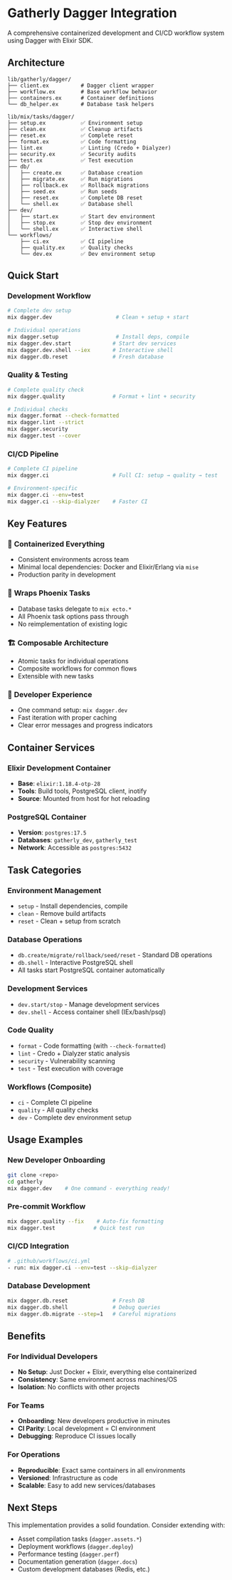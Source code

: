 # Gatherly Dagger Integration

A comprehensive containerized development and CI/CD workflow system using Dagger with Elixir SDK.

## Architecture

```
lib/gatherly/dagger/
├── client.ex          # Dagger client wrapper
├── workflow.ex        # Base workflow behavior
├── containers.ex      # Container definitions
└── db_helper.ex       # Database task helpers

lib/mix/tasks/dagger/
├── setup.ex           ✅ Environment setup
├── clean.ex           ✅ Cleanup artifacts
├── reset.ex           ✅ Complete reset
├── format.ex          ✅ Code formatting
├── lint.ex            ✅ Linting (Credo + Dialyzer)
├── security.ex        ✅ Security audits
├── test.ex            ✅ Test execution
├── db/
│   ├── create.ex      ✅ Database creation
│   ├── migrate.ex     ✅ Run migrations
│   ├── rollback.ex    ✅ Rollback migrations
│   ├── seed.ex        ✅ Run seeds
│   ├── reset.ex       ✅ Complete DB reset
│   └── shell.ex       ✅ Database shell
├── dev/
│   ├── start.ex       ✅ Start dev environment
│   ├── stop.ex        ✅ Stop dev environment
│   └── shell.ex       ✅ Interactive shell
└── workflows/
    ├── ci.ex          ✅ CI pipeline
    ├── quality.ex     ✅ Quality checks
    └── dev.ex         ✅ Dev environment setup
```

## Quick Start

### Development Workflow
```bash
# Complete dev setup
mix dagger.dev                    # Clean + setup + start

# Individual operations
mix dagger.setup                  # Install deps, compile
mix dagger.dev.start             # Start dev services
mix dagger.dev.shell --iex       # Interactive shell
mix dagger.db.reset              # Fresh database
```

### Quality & Testing
```bash
# Complete quality check
mix dagger.quality               # Format + lint + security

# Individual checks
mix dagger.format --check-formatted
mix dagger.lint --strict
mix dagger.security
mix dagger.test --cover
```

### CI/CD Pipeline
```bash
# Complete CI pipeline
mix dagger.ci                    # Full CI: setup → quality → test

# Environment-specific
mix dagger.ci --env=test
mix dagger.ci --skip-dialyzer    # Faster CI
```

## Key Features

### 🐳 **Containerized Everything**
- Consistent environments across team
- Minimal local dependencies: Docker and Elixir/Erlang via `mise`
- Production parity in development

### 🔧 **Wraps Phoenix Tasks**
- Database tasks delegate to `mix ecto.*`
- All Phoenix task options pass through
- No reimplementation of existing logic

### 🏗️ **Composable Architecture**
- Atomic tasks for individual operations
- Composite workflows for common flows
- Extensible with new tasks

### 🚀 **Developer Experience**
- One command setup: `mix dagger.dev`
- Fast iteration with proper caching
- Clear error messages and progress indicators

## Container Services

### Elixir Development Container
- **Base**: `elixir:1.18.4-otp-28`
- **Tools**: Build tools, PostgreSQL client, inotify
- **Source**: Mounted from host for hot reloading

### PostgreSQL Container  
- **Version**: `postgres:17.5`
- **Databases**: `gatherly_dev`, `gatherly_test`
- **Network**: Accessible as `postgres:5432`

## Task Categories

### Environment Management
- `setup` - Install dependencies, compile
- `clean` - Remove build artifacts  
- `reset` - Clean + setup from scratch

### Database Operations
- `db.create/migrate/rollback/seed/reset` - Standard DB operations
- `db.shell` - Interactive PostgreSQL shell
- All tasks start PostgreSQL container automatically

### Development Services
- `dev.start/stop` - Manage development services
- `dev.shell` - Access container shell (IEx/bash/psql)

### Code Quality
- `format` - Code formatting (with `--check-formatted`)
- `lint` - Credo + Dialyzer static analysis
- `security` - Vulnerability scanning
- `test` - Test execution with coverage

### Workflows (Composite)
- `ci` - Complete CI pipeline
- `quality` - All quality checks
- `dev` - Complete dev environment setup

## Usage Examples

### New Developer Onboarding
```bash
git clone <repo>
cd gatherly
mix dagger.dev    # One command - everything ready!
```

### Pre-commit Workflow
```bash
mix dagger.quality --fix    # Auto-fix formatting
mix dagger.test            # Quick test run
```

### CI/CD Integration
```bash
# .github/workflows/ci.yml
- run: mix dagger.ci --env=test --skip-dialyzer
```

### Database Development
```bash
mix dagger.db.reset              # Fresh DB
mix dagger.db.shell              # Debug queries
mix dagger.db.migrate --step=1   # Careful migrations
```

## Benefits

### For Individual Developers
- **No Setup**: Just Docker + Elixir, everything else containerized
- **Consistency**: Same environment across machines/OS
- **Isolation**: No conflicts with other projects

### For Teams
- **Onboarding**: New developers productive in minutes
- **CI Parity**: Local development = CI environment
- **Debugging**: Reproduce CI issues locally

### For Operations
- **Reproducible**: Exact same containers in all environments
- **Versioned**: Infrastructure as code
- **Scalable**: Easy to add new services/databases

## Next Steps

This implementation provides a solid foundation. Consider extending with:

- Asset compilation tasks (`dagger.assets.*`)
- Deployment workflows (`dagger.deploy`)
- Performance testing (`dagger.perf`)
- Documentation generation (`dagger.docs`)
- Custom development databases (Redis, etc.)
